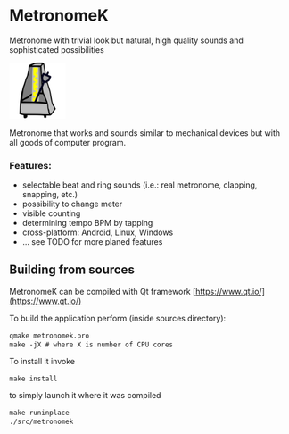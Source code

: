 # MetronomeK

Metronome with trivial look but natural, high quality sounds and sophisticated possibilities

<img src="images/metronomek.png" width="20%" height="20%" />

Metronome that works and sounds similar to mechanical devices
but with all goods of computer program.

### Features:
  - selectable beat and ring sounds (i.e.: real metronome, clapping, snapping, etc.)
  - possibility to change meter
  - visible counting
  - determining tempo BPM by tapping
  - cross-platform: Android, Linux, Windows
  - ... see TODO for more planed features



## Building from sources

MetronomeK can be compiled with Qt framework [https://www.qt.io/](https://www.qt.io/)

To build the application perform (inside sources directory):

```
qmake metronomek.pro
make -jX # where X is number of CPU cores
```
To install it invoke

```
make install
```

to simply launch it where it was compiled

```
make runinplace
./src/metronomek
```
